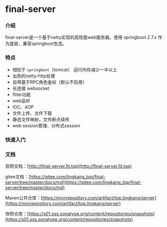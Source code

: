 # final-server

### 介绍
final-server是一个基于netty实现的高性能web服务器。使用 springboot 2.7.x 作为底层，兼容springboot生态。

### 特点

* 相较于 `springboot`（tomcat） 运行内存减少一半以上
* 出色的netty-http处理
* 自带基于RPC角色鉴权（默认不启用）
* 长连接 websocket
* filter功能
* web监听
* IOC、AOP
* 文件上传、文件下载
* 静态文件映射，文件断点续传
* web session管理、分布式session

### 快速入门

### 文档

官网文档：[http://final-server.1it.top](http://final-server.1it.top)

gitee文档：[https://gitee.com/lingkang_top/final-server/tree/master/docs/md](https://gitee.com/lingkang_top/final-server/tree/master/docs/md)

Maven公共仓库：[https://mvnrepository.com/artifact/top.lingkang/server](https://mvnrepository.com/artifact/top.lingkang/server)

快照仓库：[https://s01.oss.sonatype.org/content/repositories/snapshots](https://s01.oss.sonatype.org/content/repositories/snapshots)